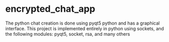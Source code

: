 # encrypted_chat_app
The python chat creation is done using pyqt5 python and has a graphical interface. This project is implemented entirely in python using sockets, and the following modules: pyqt5, socket, rsa, and many others
